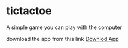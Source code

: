 # tictactoe

A simple game you can play with the computer

download the app from this link
[Downlod App](https://drive.google.com/file/d/1volNbNmG6dQMiqBLW5gwwy0p5HpcwxhD/view?usp=share_link)
